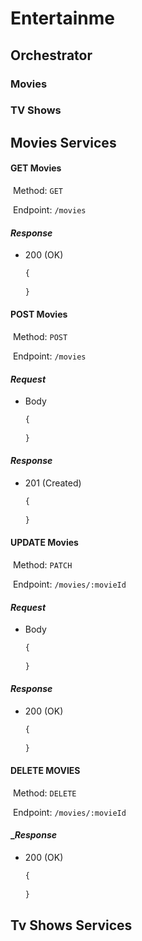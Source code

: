 # Entertainme

## Orchestrator

### Movies

### TV Shows



## Movies Services

#### GET Movies

​	Method: `GET`

​	Endpoint: `/movies`

#### _Response_ 

- 200 (OK)

  ```javascript
  {
      
  }
  ```

  

#### POST Movies

​	Method: `POST`

​	Endpoint: `/movies`

#### _Request_

- Body

  ```javascript
  {
      
  }
  ```

#### _Response_ 

- 201 (Created)

  ```javascript
  {
      
  }
  ```

  

#### UPDATE Movies

​	Method: `PATCH`

​	Endpoint: `/movies/:movieId`

#### _Request_

- Body

  ```javascript
  {
      
  }
  ```

#### _Response_ 

- 200 (OK)

  ```javascript
  {
      
  }
  ```

  

#### DELETE MOVIES

​	Method: `DELETE`

​	Endpoint: `/movies/:movieId`

#### __Response_ 

- 200 (OK)

  ```javascript
  {
      
  }
  ```

  



## Tv Shows Services



